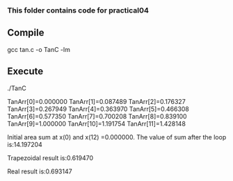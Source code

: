 ### This folder contains code for practical04

## Compile

gcc tan.c -o TanC -lm

## Execute 
./TanC


TanArr[0]=0.000000 
TanArr[1]=0.087489 
TanArr[2]=0.176327 
TanArr[3]=0.267949 
TanArr[4]=0.363970 
TanArr[5]=0.466308 
TanArr[6]=0.577350 
TanArr[7]=0.700208 
TanArr[8]=0.839100 
TanArr[9]=1.000000 
TanArr[10]=1.191754 
TanArr[11]=1.428148

Initial area sum at x(0) and x(12) =0.000000. 
The value of sum after the loop is:14.197204

Trapezoidal result is:0.619470

Real result is:0.693147